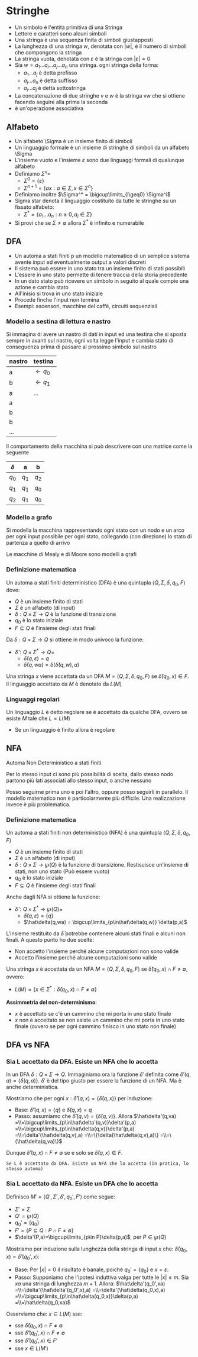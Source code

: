 # Stringhe

* Un simbolo è l'entità primitiva di una Stringa
* Lettere e caratteri sono alcuni simboli
* Una stringa è una sequenza finita di simboli giustapposti
* La lunghezza di una stringa $w$, denotata con $|w|$, è il numero di simboli che compongono la stringa
* La stringa vuota, denotata con $\varepsilon$ è la stringa con $|\varepsilon|=0$
* Sia $w=a_1...a_i...a_j...a_n$ una stringa. ogni stringa della forma:
  * $a_1...a_j$ è detta prefisso
  * $a_j...a_n$ è detta suffisso
  * $a_i...a_j$ è detta sottostringa
* La concatenazione di due stringhe $v$ e $w$ è la stringa vw che si ottiene facendo seguire alla prima la seconda
* è un'operazione  associativa

## Alfabeto

* Un alfabeto \Sigma è un insieme finito di simboli
* Un linguaggio formale è un insieme di stringhe di simboli da un alfabeto \Sigma
* L'insieme vuoto e l'insieme ${\varepsilon}$ sono due linguaggi formali di qualunque alfabeto
* Definiamo $\Sigma^x$=
  * $\Sigma^0 = \{\varepsilon\}$
  * $\Sigma^{n+1} = \{ax: a\in\Sigma, x\in\Sigma^n\}$
* Definiamo inoltre $\Sigma^* = \bigcup\limits_{i\geq0} \Sigma^i$
* Sigma star denota il linguaggio costituito da tutte le stringhe su un fissato alfabeto:
  * $\Sigma^* = \{a_1...a_n:n\geq0,a_i\in\Sigma\}$
* Si provi che se $\Sigma\not=\emptyset$ allora $\Sigma^*$ è infinito e numerabile

## DFA

* Un automa a stati finiti p un modello matematico di un semplice sistema avente input ed eventualmente output a valori discreti
* Il sistema può essere in uno stato tra un insieme finito di stati possibili
* L'essere in uno stato permette di tenere traccia della storia precedente
* In un dato stato può ricevere un simbolo in seguito al quale compie una azione e cambia stato
* All'inisio si trova in uno stato iniziale
* Procede finche l'input non termina
* Esempi: ascensori, macchine del caffè, circuiti sequenziali

### Modello a sestina di lettura e nastro

Si immagina di avere un nastro di dati in input ed una testina che si sposta sempre in avanti sul nastro, ogni volta legge l'input e cambia stato di conseguenza prima di passare al prossimo simbolo sul nastro

| nastro | testina          |
| ------ | ---------------  |
| a      | $\leftarrow q_0$ |
| b      | $\leftarrow q_1$ |
| a      | ...              |
| a      |                  |
| b      |                  |
| b      |                  |
| ...    |                  |

Il comportamento della macchina si può descrivere con una matrice come la seguente

| $\delta$  | a     | b     |
| --------- | ----- | ----- |
| $q_0$     | $q_1$ | $q_2$ |
| $q_1$     | $q_1$ | $q_0$ |
| $q_2$     | $q_1$ | $q_0$ |

### Modello a grafo

Si modella la macchina rappresentando ogni stato con un nodo e un arco per ogni input possibile per ogni stato, collegando (con direzione) lo stato di partenza a quello di arrivo

Le macchine di Mealy e di Moore sono modelli a grafi

### Definizione matematica

Un automa a stati finiti deterministico (DFA) è una quintupla $\langle Q, \Sigma, \delta, q_0, F\rangle$ dove:
* $Q$ è un insieme finito di stati
* $\Sigma$ è un alfabeto (di input)
* $\delta: Q×\Sigma \rightarrow Q$ è la funzione di transizione
* $q_0$ è lo stato iniziale
* $F \subseteq Q$ è l'insieme degli stati finali 

Da $\delta: Q\times\Sigma \rightarrow Q$ si ottiene in modo univoco la funzione:
* $\hat\delta : Q×\Sigma^* \rightarrow Q$=
  * $\hat\delta(q,\varepsilon) = q$
  * $\hat\delta(q,wa) = \delta(\hat\delta(q,w),a)$
  
Una stringa $x$ viene accettata da un DFA $M = \langle Q, \Sigma, \delta, q_0, F\rangle$ se $\hat\delta(q_0,x)\in F$.
Il linguaggio accettato da $M$ è denotato da $L(M)$

### Linguaggi regolari

Un linguaggio $L$ è detto regolare se è accettato da qualche DFA, ovvero se esiste $M$ tale che $L=L(M)$

* Se un linguaggio è finito allora è regolare

## NFA

Automa Non Deterministico a stati finiti

Per lo stesso input ci sono più possibilità di scelta, dallo stesso nodo partono più lati associati allo stesso input, o anche nessuno

Posso seguirne prima uno e poi l'altro, oppure posso seguirli in parallelo. Il modello matematico non è particolarmente più difficile. Una realizzazione invece è più problematica.

### Definizione matematica

Un automa a stati finiti non deterministico (NFA) è una quintupla $\langle Q, \Sigma, \delta, q_0, F\rangle$ 
* $Q$ è un insieme finito di stati
* $\Sigma$ è un alfabeto (di input)
* $\delta: Q×\Sigma \rightarrow \wp(Q)$ è la funzione di transizione. Restisuisce un'insieme di stati, non uno stato (Può essere vuoto)
* $q_0$ è lo stato iniziale
* $F \subseteq Q$ è l'insieme degli stati finali  

Anche dagli NFA si ottiene la funzione:
* $\hat\delta : Q\times\Sigma^* \rightarrow \wp(Q)$=
  * $\hat\delta(q,\varepsilon) = \{q\}$
  * $\hat\delta(q,wa) = \bigcup\limits_{p\in\hat\delta(q,w)} \delta(p,a)$

L'insieme restituito da $\hat\delta$ potrebbe contenere alcuni stati finali e alcuni non finali. A questo punto ho due scelte:
* Non accetto l'insieme perché alcune computazioni non sono valide
* Accetto l'insieme perché alcune computazioni sono valide

Una stringa $x$ è accettata da un NFA $M = \langle Q, \Sigma, \delta, q_0, F\rangle$ se $\hat\delta(q_0,x)∩F \neq \emptyset$, ovvero:
* $L(M) =\{x\in \Sigma^*:\hat\delta(q_0,x)\cap F\neq\emptyset\}$

**Assimmetria del non-determinismo**:
* $x$ è accettato se c'è un cammino che mi porta in uno stato finale
* $x$ non è accettato se non esiste un cammino che mi porta in uno stato finale (ovvero se per ogni cammino finisco in uno stato non finale)

## DFA vs NFA

### Sia L accettato da DFA. Esiste un NFA che lo accetta
In un DFA $\delta: Q×\Sigma \rightarrow Q$. Immaginiamo ora la funzione $\delta'$ definita come $\delta'(q,a) = \{\delta(q,a)\}$. $\delta'$ è del tipo giusto per essere la funzione di un NFA. Ma è anche deterministica.

Mostriamo che per ogni $x: \hat\delta'(q,x) = \{\hat\delta(q,x)\}$ per induzione:
* Base: $\hat\delta'(q,x) = \{q\}$ e $\hat\delta(q,x) = q$
* Passo: assumiamo che $\hat\delta'(q,v) = \{\hat\delta(q,v)\}$. Allora $\hat\delta'(q,va) =\\=\bigcup\limits_{p\in\hat\delta'(q,v)}\delta'(p,a) =\\=\bigcup\limits_{p\in\hat\delta(q,v)}\delta'(p,a) =\\=\delta'(\hat\delta(q,v),a) =\\=\{\delta(\hat\delta(q,v),a)\} =\\=\{\hat\delta(q,va)\}$

Dunque $\hat\delta'(q,x)\cap F\neq\emptyset$ se e solo se $\hat\delta(q,x)\in F$.

```
Se L è accettato da DFA. Esiste un NFA che lo accetta (in pratica, lo stesso automa)
```

### Sia L accettato da NFA. Esiste un DFA che lo accetta

Definisco $M' = \langle Q',\Sigma', \delta', q_0', F'\rangle$ come segue:
* $\Sigma'=\Sigma$
* $Q'=\wp(Q)$
* $q_0'=\{q_0\}$
* $F'=\{P\subseteq Q:P\cap F\neq\emptyset\}$
* $\delta'(P,a)=\bigcup\limits_{p\in P}\delta(p,a)$, per $P\in\wp(Q)$

Mostriamo per induzione sulla lunghezza della stringa di input $x$ che: $\hat\delta(q_0,x)=\hat\delta'(q_0',x)$:
* Base: Per $|x|=0$ il risultato è banale, poiché $q_0'=\{q_0\}$ e $x=\varepsilon$.
* Passo: Supponiamo che l'ipotesi induttiva valga per tutte le $|x|\leq m$. Sia $xa$ una stringa di lunghezza $m+1$. Allora: $\hat\delta'(q_0',xa) =\\=\delta'(\hat\delta'(q_0',x),a) =\\=\delta'(\hat\delta(q_0,x),a) =\\=\bigcup\limits_{p\in\hat\delta(q_0,x)}\delta(p,a) =\\=\hat\delta(q_0,xa)$

Osserviamo che: $x\in L(M)$ sse:
* sse $\hat\delta(q_0,x)\cap F\neq\emptyset$
* sse $\hat\delta'(q_0',x)\cap F\neq\emptyset$ 
* sse $\hat\delta'(q_0',x)\in F'$ 
* sse $x\in L(M')$ 